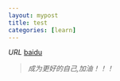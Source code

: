 ```yaml
---
layout: mypost
title: test
categories: [learn]
---
```


*URL*
[baidu](https://www.baidu.com)


> *成为更好的自己,加油！！！*
